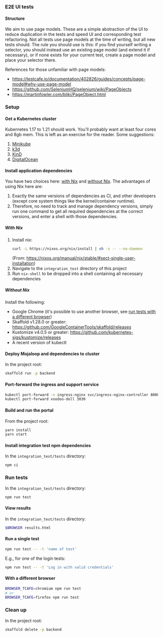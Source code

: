 ### E2E UI tests

#### Structure
We aim to use page models. These are a simple abstraction of the UI to reduce duplication in the
tests and speed UI and corresponding test refactoring. Not all tests use page models at the time of
writing, but all new tests should. The rule you should use is this: if you find yourself writing a
selector, you should instead use an existing page model (and extend it if necessary), or if none
exists for your current test, create a page model and place your selector there.

References for those unfamiliar with page models:
- https://testcafe.io/documentation/402826/guides/concepts/page-model#why-use-page-model
- https://github.com/SeleniumHQ/selenium/wiki/PageObjects
- https://martinfowler.com/bliki/PageObject.html

### Setup

#### Get a Kubernetes cluster

Kubernetes 1.17 to 1.21 should work. You'll probably want at least four cores and 8gb mem. This is
left as an exercise for the reader. Some suggestions:
1. [Minikube](https://minikube.sigs.k8s.io/docs/)
2. [k3d](https://k3d.io/)
3. [KinD](https://kind.sigs.k8s.io/docs/)
4. [DigitalOcean](https://www.digitalocean.com/products/kubernetes/)

#### Install application dependencies
You have two choices here: [with Nix](#with-nix) and [without Nix](#without-nix). The advantages of
using Nix here are:
1. Exactly the same versions of dependencies as CI, and other developers (except core system things
   like the kernel/container runtime).
2. Therefore, no need to track and manage dependency versions, simply run one command to get all
   required dependencies at the correct versions, and enter a shell with those dependencies.

##### With Nix
1. Install nix:
    ```sh
    curl -L https://nixos.org/nix/install | sh -s -- --no-daemon
    ```
    (From: https://nixos.org/manual/nix/stable/#sect-single-user-installation)
2. Navigate to the `integration_test` directory of this project
3. Run `nix-shell` to be dropped into a shell containing all necessary dependencies

##### Without Nix
Install the following:
- Google Chrome (it's possible to use another browser, see [run tests with a different browser](#with-a-different-browser))
- Skaffold v1.28.0 or greater: https://github.com/GoogleContainerTools/skaffold/releases
- Kustomize v4.0.5 or greater: https://github.com/kubernetes-sigs/kustomize/releases
- A recent version of kubectl

#### Deploy Mojaloop and dependencies to cluster
In the project root:
```sh
skaffold run -p backend
```

#### Port-forward the ingress and support service
```sh
kubectl port-forward -n ingress-nginx svc/ingress-nginx-controller 8000:80
kubectl port-forward voodoo-doll 3030
```

#### Build and run the portal
From the project root:
```sh
yarn install
yarn start
```

#### Install integration test npm dependencies
In the `integration_test/tests` directory:
```sh
npm ci
```

### Run tests
In the `integration_test/tests` directory:
```sh
npm run test
```

#### View results
In the `integration_test/tests` directory:
```sh
$BROWSER results.html
```

#### Run a single test
```sh
npm run test -- -t 'name of test'
```
E.g., for one of the login tests:
```sh
npm run test -- -t 'Log in with valid credentials'
```

#### With a different browser
```sh
BROWSER_TCAFE=chromium npm run test
# or
BROWSER_TCAFE=firefox npm run test
```

### Clean up
In the project root:
```sh
skaffold delete -p backend
```
